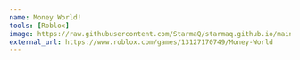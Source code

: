 ```yaml
---
name: Money World!
tools: [Roblox]
image: https://raw.githubusercontent.com/StarmaQ/starmaq.github.io/main/assets/Png%20(1).png
external_url: https://www.roblox.com/games/13127170749/Money-World
---
```


